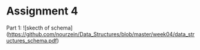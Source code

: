 # Assignment 4

Part 1: 
![skecth of schema] (https://github.com/nourzein/Data_Structures/blob/master/week04/data_structures_schema.pdf)
